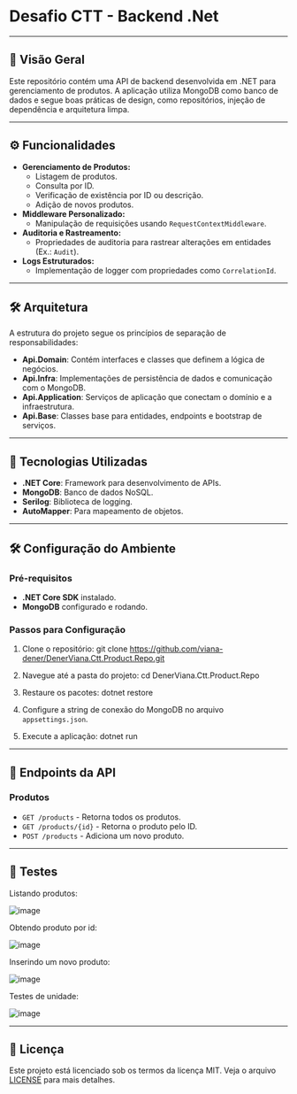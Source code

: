 # Desafio CTT - Backend .Net

---

## 🚀 Visão Geral

Este repositório contém uma API de backend desenvolvida em .NET para gerenciamento de produtos. A aplicação utiliza MongoDB como banco de dados e segue boas práticas de design, como repositórios, injeção de dependência e arquitetura limpa.

---

## ⚙️ Funcionalidades

- **Gerenciamento de Produtos:**
  - Listagem de produtos.
  - Consulta por ID.
  - Verificação de existência por ID ou descrição.
  - Adição de novos produtos.
- **Middleware Personalizado:**
  - Manipulação de requisições usando `RequestContextMiddleware`.
- **Auditoria e Rastreamento:**
  - Propriedades de auditoria para rastrear alterações em entidades (Ex.: `Audit`).
- **Logs Estruturados:**
  - Implementação de logger com propriedades como `CorrelationId`.

---

## 🛠️ Arquitetura

A estrutura do projeto segue os princípios de separação de responsabilidades:

- **Api.Domain**: Contém interfaces e classes que definem a lógica de negócios.
- **Api.Infra**: Implementações de persistência de dados e comunicação com o MongoDB.
- **Api.Application**: Serviços de aplicação que conectam o domínio e a infraestrutura.
- **Api.Base**: Classes base para entidades, endpoints e bootstrap de serviços.

---

## 🔧 Tecnologias Utilizadas

- **.NET Core**: Framework para desenvolvimento de APIs.
- **MongoDB**: Banco de dados NoSQL.
- **Serilog**: Biblioteca de logging.
- **AutoMapper**: Para mapeamento de objetos.

---

## 🛠️ Configuração do Ambiente

### Pré-requisitos

- **.NET Core SDK** instalado.
- **MongoDB** configurado e rodando.

### Passos para Configuração

1. Clone o repositório:
git clone https://github.com/viana-dener/DenerViana.Ctt.Product.Repo.git

2. Navegue até a pasta do projeto:
cd DenerViana.Ctt.Product.Repo

3. Restaure os pacotes:
dotnet restore

4. Configure a string de conexão do MongoDB no arquivo `appsettings.json`.

5. Execute a aplicação:
dotnet run


---

## 📄 Endpoints da API

### Produtos
- `GET /products` - Retorna todos os produtos.
- `GET /products/{id}` - Retorna o produto pelo ID.
- `POST /products` - Adiciona um novo produto.

---


## 🧪 Testes

Listando produtos:

![image](https://github.com/user-attachments/assets/05c675ae-e4ca-46cc-ae3a-c0e9cba09dc2)


Obtendo produto por id:

![image](https://github.com/user-attachments/assets/c00896ad-6c87-453d-b005-6a44e42cfab6)

Inserindo um novo produto:

![image](https://github.com/user-attachments/assets/553ef636-3114-463b-8f5e-ca69f548f1d3)

Testes de unidade:

![image](https://github.com/user-attachments/assets/5df8ce70-f502-422d-bfdc-8f8683f1fe04)


---

## 📜 Licença

Este projeto está licenciado sob os termos da licença MIT. Veja o arquivo [LICENSE](LICENSE) para mais detalhes.
